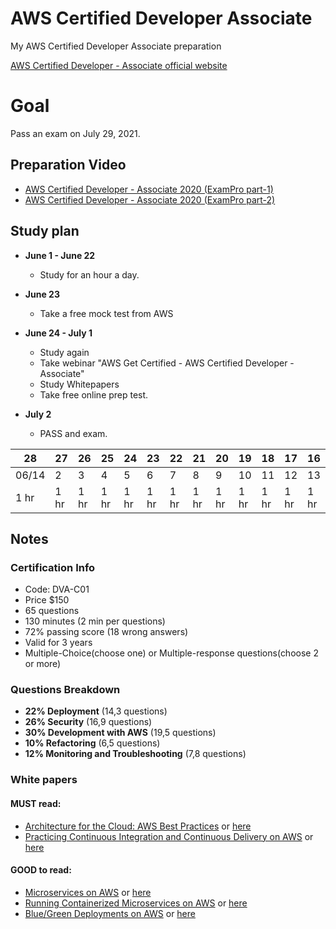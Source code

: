 # AWS Certified Developer Associate
My AWS Certified Developer Associate preparation

[AWS Certified Developer - Associate official website](https://aws.amazon.com/certification/certified-developer-associate/)

# Goal
Pass an exam on July 29, 2021.



## Preparation Video
- [AWS Certified Developer - Associate 2020 (ExamPro part-1)](https://www.youtube.com/watch?v=RrKRN9zRBWs)
- [AWS Certified Developer - Associate 2020 (ExamPro part-2)](https://www.youtube.com/watch?v=eCopK1RoyFM)


## Study plan
* **June 1 - June 22**
    - Study for an hour a day. 

* **June 23**
    - Take a free mock test from AWS

* **June 24 - July 1**
    - Study again
    - Take webinar "AWS Get Certified - AWS Certified Developer - Associate"
    - Study Whitepapers
    - Take free online prep test. 
* **July 2**
    - PASS and exam. 

28|27|26|25|24|23|22|21|20|19|18|17|16|15|14|13|12|11|10|9|8|7|6|5|4|3|2|1|0
---|---|---|---|---|---|---|---|---|---|---|---|---|---|---|---|---|---|---|---|---|---|---|---|---|---|---|---|---|
06/14|  2|  3|  4|  5|  6|  7|  8|  9| 10| 11| 12| 13|14|15|16|17|18|19|20|21|22|23|24|25|26|27|28|7/29|
1 hr|1 hr|1 hr|1 hr|1 hr|1 hr|1 hr|1 hr|1 hr|1 hr|1 hr|1 hr|1 hr|1 hr|1 hr|1 hr|1 hr|1 hr|1 hr|1 hr|1 hr|1 hr|1 hr|1 hr|1 hr|1 hr|1 hr|1 hr|EXAM



## Notes

### Certification Info
* Code: DVA-C01
* Price $150
* 65 questions
* 130 minutes (2 min per questions)
* 72% passing score (18 wrong answers) 
* Valid for 3 years
* Multiple-Choice(choose one) or Multiple-response questions(choose 2 or more)
 
### Questions Breakdown
* **22% Deployment** (14,3 questions)
* **26% Security** (16,9 questions)
* **30% Development with AWS** (19,5 questions)
* **10% Refactoring** (6,5 questions)
* **12% Monitoring and Troubleshooting** (7,8 questions)

### White papers
#### MUST read:
- [Architecture for the Cloud: AWS Best Practices](https://github.com/almazkun/AWS-Certified-Developer-Associate/blob/master/whitepapers/AWS_Cloud_Best_Practices.pdf) or [here](https://d1.awsstatic.com/whitepapers/AWS_Cloud_Best_Practices.pdf)
- [Practicing Continuous Integration and Continuous Delivery on AWS](https://github.com/almazkun/AWS-Certified-Developer-Associate/blob/master/whitepapers/practicing-continuous-integration-continuous-delivery-on-AWS.pdf) or [here](https://d0.awsstatic.com/whitepapers/DevOps/practicing-continuous-integration-continuous-delivery-on-AWS.pdf)
#### GOOD to read:
- [Microservices on AWS](https://github.com/almazkun/AWS-Certified-Developer-Associate/blob/master/whitepapers/MAD-Microservices-On-AWS-9.pdf) or [here](https://pages.awscloud.com/rs/112-TZM-766/images/MAD-Microservices-On-AWS-9.pdf)
- [Running Containerized Microservices on AWS](https://github.com/almazkun/AWS-Certified-Developer-Associate/blob/master/whitepapers/running-containerized-microservices-on-aws.pdf) or [here](https://d1.awsstatic.com/whitepapers/DevOps/running-containerized-microservices-on-aws.pdf)
- [Blue/Green Deployments on AWS](https://github.com/almazkun/AWS-Certified-Developer-Associate/blob/master/whitepapers/AWS_Blue_Green_Deployments.pdf) or [here](https://d1.awsstatic.com/whitepapers/AWS_Blue_Green_Deployments.pdf)


